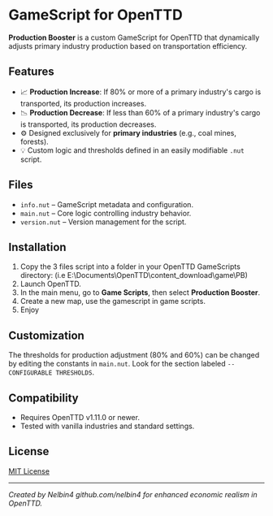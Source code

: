 # GameScript for OpenTTD

**Production Booster** is a custom GameScript for OpenTTD that dynamically adjusts primary industry production based on transportation efficiency.

## Features

- 📈 **Production Increase**: If 80% or more of a primary industry's cargo is transported, its production increases.
- 📉 **Production Decrease**: If less than 60% of a primary industry's cargo is transported, its production decreases.
- ⚙️ Designed exclusively for **primary industries** (e.g., coal mines, forests).
- 💡 Custom logic and thresholds defined in an easily modifiable `.nut` script.

## Files

- `info.nut` – GameScript metadata and configuration.
- `main.nut` – Core logic controlling industry behavior.
- `version.nut` – Version management for the script.

## Installation

1. Copy the 3 files script into a folder in your OpenTTD GameScripts directory: (i.e E:\Documents\OpenTTD\content_download\game\PB)
2. Launch OpenTTD.
3. In the main menu, go to **Game Scripts**, then select **Production Booster**.
4. Create a new map, use the gamescript in game scripts.
5. Enjoy

## Customization

The thresholds for production adjustment (80% and 60%) can be changed by editing the constants in `main.nut`. Look for the section labeled `-- CONFIGURABLE THRESHOLDS`.

## Compatibility

- Requires OpenTTD v1.11.0 or newer.
- Tested with vanilla industries and standard settings.

## License

[MIT License](LICENSE)

---

*Created by Nelbin4 github.com/nelbin4 for enhanced economic realism in OpenTTD.*
